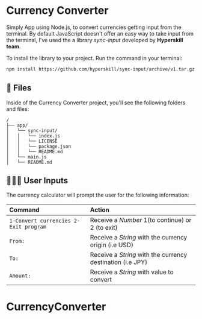 # Currency Converter

Simply App using Node.js, to convert currencies getting input from the terminal. By default JavaScript doesn't offer an easy way to take input from the terminal, I've used the a library *sync-input* developed by **Hyperskill team**.

To install the library to your project. Run the command in your terminal:

```sh
npm install https://github.com/hyperskill/sync-input/archive/v1.tar.gz
```

## 📂 Files

Inside of the Currency Converter project, you'll see the following folders and files:

```text
/
├── app/
│   └── sync-input/
│   │   └── index.js
│   │   └── LICENSE
│   │   └── package.json
│   │   └── README.md
│   └── main.js
│   └── README.md
```

## 👨🏻‍💻‍ User Inputs

The currency calculator will prompt the user for the following information:

| Command                               | Action                                                     |
|:--------------------------------------|:-----------------------------------------------------------|
| `1-Convert currencies 2-Exit program` | Receive a *Number* 1(to continue) or 2 (to exit)           |
| `From:`                               | Receive a *String* with the currency origin (i.e USD)      |
| `To:`                                 | Receive a *String* with the currency destination (i.e JPY) |
| `Amount:`                             | Receive a *String* with value to convert                   |
# CurrencyConverter
